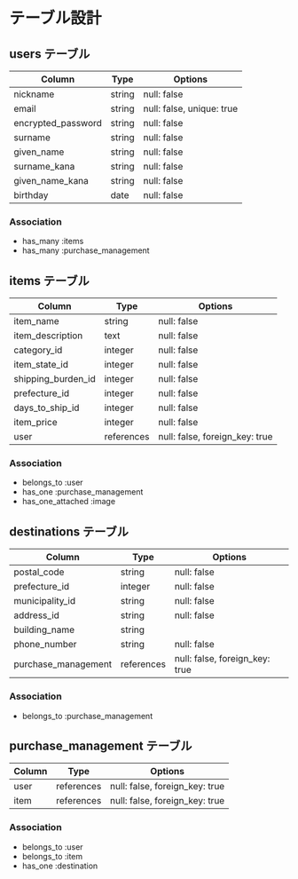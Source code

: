 # テーブル設計

## users テーブル

| Column                | Type    | Options                   |
| --------------------- | ------- | ------------------------- |
| nickname              | string  | null: false               |
| email                 | string  | null: false, unique: true |
| encrypted_password    | string  | null: false               |
| surname               | string  | null: false               |
| given_name            | string  | null: false               |
| surname_kana          | string  | null: false               |
| given_name_kana       | string  | null: false               |
| birthday              | date    | null: false               |

### Association

- has_many :items
- has_many :purchase_management

## items テーブル

| Column             | Type       | Options                        |
| ------------------ | ---------- | ------------------------------ |
| item_name          | string     | null: false                    |
| item_description   | text       | null: false                    |
| category_id        | integer    | null: false                    |
| item_state_id      | integer    | null: false                    |
| shipping_burden_id | integer    | null: false                    |
| prefecture_id      | integer    | null: false                    |
| days_to_ship_id    | integer    | null: false                    | 
| item_price         | integer    | null: false                    |
| user               | references | null: false, foreign_key: true |

### Association

- belongs_to :user
- has_one :purchase_management
- has_one_attached :image

## destinations テーブル

| Column              | Type       | Options                        |
| ------------------- | ---------- | ------------------------------ |
| postal_code         | string     | null: false                    |
| prefecture_id       | integer    | null: false                    |
| municipality_id     | string     | null: false                    |
| address_id          | string     | null: false                    |
| building_name       | string     |                                | 
| phone_number        | string     | null: false                    | 
| purchase_management | references | null: false, foreign_key: true | 


### Association

- belongs_to :purchase_management

## purchase_management テーブル

| Column        | Type       | Options                        |
| ------------- | ---------- | ------------------------------ |
| user          | references | null: false, foreign_key: true |
| item          | references | null: false, foreign_key: true |

### Association

- belongs_to :user
- belongs_to :item
- has_one :destination